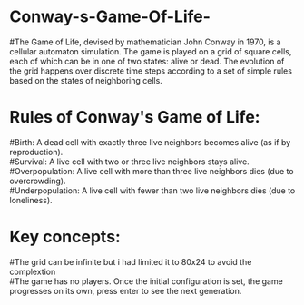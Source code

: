 # Conway-s-Game-Of-Life-
#The Game of Life, devised by mathematician John Conway in 1970, is a cellular automaton simulation. The game is played on a grid of square cells, each of which can be in one of two states: alive or dead. The evolution of the grid happens over discrete time steps according to a set of simple rules based on the states of neighboring cells.

# Rules of Conway's Game of Life:
#Birth: A dead cell with exactly three live neighbors becomes alive (as if by reproduction).<br>
#Survival: A live cell with two or three live neighbors stays alive.<br>
#Overpopulation: A live cell with more than three live neighbors dies (due to overcrowding).<br>
#Underpopulation: A live cell with fewer than two live neighbors dies (due to loneliness).<br>

#  Key concepts:
#The grid can be infinite but i had limited it to 80x24 to avoid the complextion<br>
#The game has no players. Once the initial configuration is set, the game progresses on its own, press enter to see the next generation.
